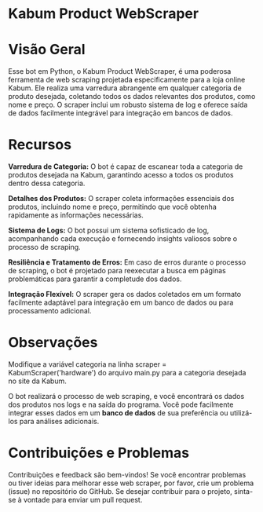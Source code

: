 # Kabum Product WebScraper

# Visão Geral
Esse bot em Python, o Kabum Product WebScraper, é uma poderosa ferramenta de web scraping projetada especificamente para a loja online Kabum. Ele realiza uma varredura abrangente em qualquer categoria de produto desejada, coletando todos os dados relevantes dos produtos, como nome e preço. O scraper inclui um robusto sistema de log e oferece saída de dados facilmente integrável para integração em bancos de dados.

# Recursos
**Varredura de Categoria:** O bot é capaz de escanear toda a categoria de produtos desejada na Kabum, garantindo acesso a todos os produtos dentro dessa categoria.

**Detalhes dos Produtos:** O scraper coleta informações essenciais dos produtos, incluindo nome e preço, permitindo que você obtenha rapidamente as informações necessárias.

**Sistema de Logs:** O bot possui um sistema sofisticado de log, acompanhando cada execução e fornecendo insights valiosos sobre o processo de scraping.

**Resiliência e Tratamento de Erros:** Em caso de erros durante o processo de scraping, o bot é projetado para reexecutar a busca em páginas problemáticas para garantir a completude dos dados.

**Integração Flexível:** O scraper gera os dados coletados em um formato facilmente adaptável para integração em um banco de dados ou para processamento adicional.

# Observações
Modifique a variável categoria na linha scraper = KabumScraper('hardware') do arquivo main.py para a categoria desejada no site da Kabum.

O bot realizará o processo de web scraping, e você encontrará os dados dos produtos nos logs e na saída do programa. Você pode facilmente integrar esses dados em um **banco de dados** de sua preferência ou utilizá-los para análises adicionais.

# Contribuições e Problemas
Contribuições e feedback são bem-vindos! Se você encontrar problemas ou tiver ideias para melhorar esse web scraper, por favor, crie um problema (issue) no repositório do GitHub. Se desejar contribuir para o projeto, sinta-se à vontade para enviar um pull request.